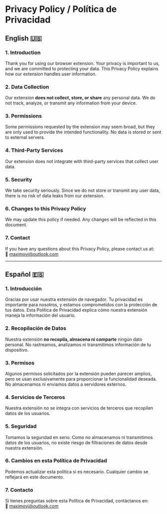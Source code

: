# Privacy Policy / Política de Privacidad

## English 🇺🇸  

### 1. Introduction  
Thank you for using our browser extension. Your privacy is important to us, and we are committed to protecting your data. This Privacy Policy explains how our extension handles user information.  

### 2. Data Collection  
Our extension **does not collect, store, or share** any personal data. We do not track, analyze, or transmit any information from your device.  

### 3. Permissions  
Some permissions requested by the extension may seem broad, but they are only used to provide the intended functionality. No data is stored or sent to external servers.  

### 4. Third-Party Services  
Our extension does not integrate with third-party services that collect user data.  

### 5. Security  
We take security seriously. Since we do not store or transmit any user data, there is no risk of data leaks from our extension.  

### 6. Changes to this Privacy Policy  
We may update this policy if needed. Any changes will be reflected in this document.  

### 7. Contact  
If you have any questions about this Privacy Policy, please contact us at:  
📧 [maximovj@outlook.com](mailto:maximovj@outlook.com)  

---

## Español 🇪🇸  

### 1. Introducción  
Gracias por usar nuestra extensión de navegador. Tu privacidad es importante para nosotros, y estamos comprometidos con la protección de tus datos. Esta Política de Privacidad explica cómo nuestra extensión maneja la información del usuario.  

### 2. Recopilación de Datos  
Nuestra extensión **no recopila, almacena ni comparte** ningún dato personal. No rastreamos, analizamos ni transmitimos información de tu dispositivo.  

### 3. Permisos  
Algunos permisos solicitados por la extensión pueden parecer amplios, pero se usan exclusivamente para proporcionar la funcionalidad deseada. No almacenamos ni enviamos datos a servidores externos.  

### 4. Servicios de Terceros  
Nuestra extensión no se integra con servicios de terceros que recopilen datos de los usuarios.  

### 5. Seguridad  
Tomamos la seguridad en serio. Como no almacenamos ni transmitimos datos de los usuarios, no existe riesgo de filtraciones de datos desde nuestra extensión.  

### 6. Cambios en esta Política de Privacidad  
Podemos actualizar esta política si es necesario. Cualquier cambio se reflejará en este documento.  

### 7. Contacto  
Si tienes preguntas sobre esta Política de Privacidad, contáctanos en:  
📧 [maximovj@outlook.com](mailto:maximovj@outlook.com)  
